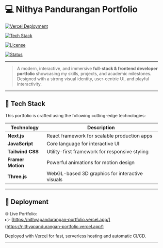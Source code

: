 # 💻 Nithya Pandurangan Portfolio

[![Vercel Deployment](https://img.shields.io/badge/Live%20Demo-Vercel-%23000000?style=for-the-badge&logo=vercel)](https://nithyapandurangan-portfolio.vercel.app/)  

[![Tech Stack](https://img.shields.io/badge/Tech%20Stack-Next.js%2C%20React%2C%20Tailwind-blueviolet?style=for-the-badge)](#tech-stack)  

[![License](https://img.shields.io/badge/License-MIT-blue?style=for-the-badge)](./LICENSE)  

[![Status](https://img.shields.io/badge/Status-Active-brightgreen?style=for-the-badge)]()  


---

> A modern, interactive, and immersive **full-stack & frontend developer portfolio** showcasing my skills, projects, and academic milestones. Designed with a strong visual identity, user-centric UI, and playful interactivity.

---

## 🚀 Tech Stack

This portfolio is crafted using the following cutting-edge technologies:

| Technology     | Description                                      |
| -------------- | ------------------------------------------------ |
| **Next.js**    | React framework for scalable production apps     |
| **JavaScript** | Core language for interactive UI                 |
| **Tailwind CSS** | Utility-first framework for responsive styling |
| **Framer Motion** | Powerful animations for motion design         |
| **Three.js**   | WebGL-based 3D graphics for interactive visuals  |

---

## 📡 Deployment

🌐 Live Portfolio:  
👉 [https://nithyapandurangan-portfolio.vercel.app/](https://nithyapandurangan-portfolio.vercel.app/)

Deployed with [Vercel](https://vercel.com/) for fast, serverless hosting and automatic CI/CD.

---

